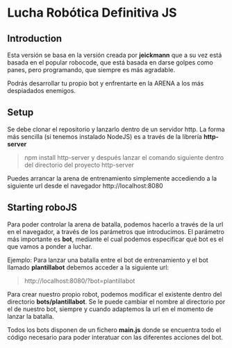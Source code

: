 # Lucha Robótica Definitiva JS
## Introduction
Esta versión se basa en la versión creada por **jeickmann** que a su vez está basada en el popular robocode, que está basada en darse golpes como panes, pero programando, que siempre es más agradable.

Podrás desarrollar tu propio bot y enfrentarte en la ARENA a los más despiadados enemigos. 

## Setup
Se debe clonar el repositorio y lanzarlo dentro de un servidor http. La forma más sencilla (si tenemos instalado NodeJS) es a través de la librería **http-server**
> npm install http-server
y después lanzar el comando siguiente dentro del directorio del proyecto
> http-server

Puedes arrancar la arena de entrenamiento simplemente accediendo a la siguiente url desde el navegador http://localhost:8080

## Starting roboJS
Para poder controlar la arena de batalla, podemos hacerlo a través de la url en el navegador, a través de los parámetros que introducimos. El parámetro más importante es **bot**, mediante el cual podemos especificar qué bot es el que vamos a ponder a luchar.

Ejemplo:
Para lanzar una batalla entre el bot de entrenamiento y el bot llamado __plantillabot__ debemos acceder a la siguiente url:

> http://localhost:8080/?bot=plantillabot

Para crear nuestro propio robot, podemos modificar el existente dentro del directorio **bots/plantillabot**. Se le puede cambiar el nombre al directorio por el de nuestro bot, siempre y cuando adaptemos la url en el momento de lanzar la batalla.

Todos los bots disponen de un fichero **main.js** donde se encuentra todo el código necesario para poder interatuar con las diferentes acciones del bot. 